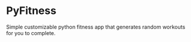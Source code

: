 # PyFitness
 Simple customizable
  python fitness app that generates random workouts for you to complete.
